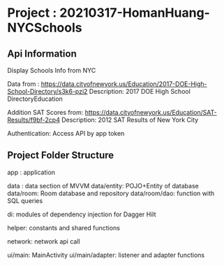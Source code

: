 # Project : 20210317-HomanHuang-NYCSchools

## Api Information
Display Schools Info from NYC

Data from : https://data.cityofnewyork.us/Education/2017-DOE-High-School-Directory/s3k6-pzi2
Description: 2017 DOE High School DirectoryEducation

Addition SAT Scores from: https://data.cityofnewyork.us/Education/SAT-Results/f9bf-2cp4
Description: 2012 SAT Results of New York City 

Authentication: Access API by app token


## Project Folder Structure

app : application

data : data section of MVVM
data/entity: POJO+Entity of database
data/room: Room database and repository
data/room/dao: function with SQL queries

di: modules of dependency injection for Dagger Hilt

helper: constants and shared functions

network: network api call

ui/main: MainActivity
ui/main/adapter: listener and adapter functions



